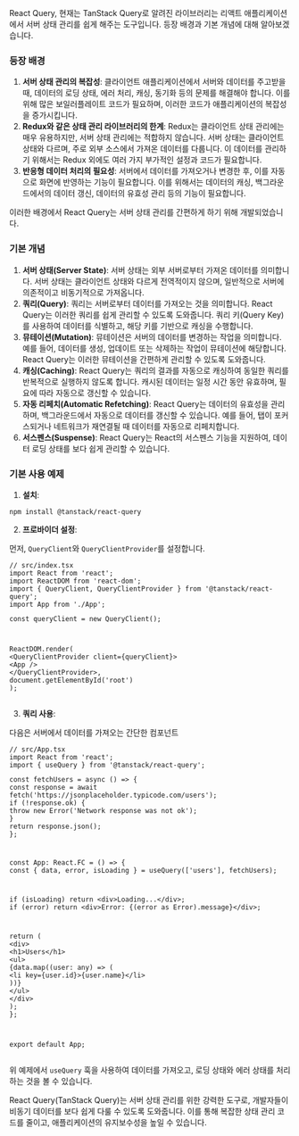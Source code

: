 <p data-ke-size="size16">React Query, 현재는 TanStack Query로 알려진 라이브러리는 리액트 애플리케이션에서 서버 상태 관리를 쉽게 해주는 도구입니다. 등장 배경과 기본 개념에 대해 알아보겠습니다.</p>
<h3 data-ke-size="size23">등장 배경</h3>
<ol style="list-style-type: decimal;" data-ke-list-type="decimal">
<li><b>서버 상태 관리의 복잡성</b>: 클라이언트 애플리케이션에서 서버와 데이터를 주고받을 때, 데이터의 로딩 상태, 에러 처리, 캐싱, 동기화 등의 문제를 해결해야 합니다. 이를 위해 많은 보일러플레이트 코드가 필요하며, 이러한 코드가 애플리케이션의 복잡성을 증가시킵니다.</li>
<li><b>Redux와 같은 상태 관리 라이브러리의 한계</b>: Redux는 클라이언트 상태 관리에는 매우 유용하지만, 서버 상태 관리에는 적합하지 않습니다. 서버 상태는 클라이언트 상태와 다르며, 주로 외부 소스에서 가져온 데이터를 다룹니다. 이 데이터를 관리하기 위해서는 Redux 외에도 여러 가지 부가적인 설정과 코드가 필요합니다.</li>
<li><b>반응형 데이터 처리의 필요성</b>: 서버에서 데이터를 가져오거나 변경한 후, 이를 자동으로 화면에 반영하는 기능이 필요합니다. 이를 위해서는 데이터의 캐싱, 백그라운드에서의 데이터 갱신, 데이터의 유효성 관리 등의 기능이 필요합니다.</li>
</ol>
<p data-ke-size="size16">이러한 배경에서 React Query는 서버 상태 관리를 간편하게 하기 위해 개발되었습니다.</p>
<h3 data-ke-size="size23">기본 개념</h3>
<ol style="list-style-type: decimal;" data-ke-list-type="decimal">
<li><b>서버 상태(Server State)</b>: 서버 상태는 외부 서버로부터 가져온 데이터를 의미합니다. 서버 상태는 클라이언트 상태와 다르게 전역적이지 않으며, 일반적으로 서버에 의존적이고 비동기적으로 가져옵니다.</li>
<li><b>쿼리(Query)</b>: 쿼리는 서버로부터 데이터를 가져오는 것을 의미합니다. React Query는 이러한 쿼리를 쉽게 관리할 수 있도록 도와줍니다. 쿼리 키(Query Key)를 사용하여 데이터를 식별하고, 해당 키를 기반으로 캐싱을 수행합니다.</li>
<li><b>뮤테이션(Mutation)</b>: 뮤테이션은 서버의 데이터를 변경하는 작업을 의미합니다. 예를 들어, 데이터를 생성, 업데이트 또는 삭제하는 작업이 뮤테이션에 해당합니다. React Query는 이러한 뮤테이션을 간편하게 관리할 수 있도록 도와줍니다.</li>
<li><b>캐싱(Caching)</b>: React Query는 쿼리의 결과를 자동으로 캐싱하여 동일한 쿼리를 반복적으로 실행하지 않도록 합니다. 캐시된 데이터는 일정 시간 동안 유효하며, 필요에 따라 자동으로 갱신할 수 있습니다.</li>
<li><b>자동 리페치(Automatic Refetching)</b>: React Query는 데이터의 유효성을 관리하며, 백그라운드에서 자동으로 데이터를 갱신할 수 있습니다. 예를 들어, 탭이 포커스되거나 네트워크가 재연결될 때 데이터를 자동으로 리페치합니다.</li>
<li><b>서스펜스(Suspense)</b>: React Query는 React의 서스펜스 기능을 지원하여, 데이터 로딩 상태를 보다 쉽게 관리할 수 있습니다.</li>
</ol>
<h3 data-ke-size="size23">기본 사용 예제</h3>
<ol style="list-style-type: decimal;" data-ke-list-type="decimal">
<li><b>설치</b>:</li>
</ol>
<pre class="css"><code>npm install @tanstack/react-query</code></pre>
<ol style="list-style-type: decimal;" start="2" data-ke-list-type="decimal">
<li><b>프로바이더 설정</b>:</li>
</ol>
<p data-ke-size="size16">먼저, <code>QueryClient</code>와 <code>QueryClientProvider</code>를 설정합니다.</p>
<pre class="javascript"><code>// src/index.tsx
import React from 'react';
import ReactDOM from 'react-dom';
import { QueryClient, QueryClientProvider } from '@tanstack/react-query';
import App from './App';
<p>const queryClient = new QueryClient();</p>
<p>ReactDOM.render(
&lt;QueryClientProvider client={queryClient}&gt;
&lt;App /&gt;
&lt;/QueryClientProvider&gt;,
document.getElementById('root')
);</code></pre></p>
<ol style="list-style-type: decimal;" start="3" data-ke-list-type="decimal">
<li><b>쿼리 사용</b>:</li>
</ol>
<p data-ke-size="size16">다음은 서버에서 데이터를 가져오는 간단한 컴포넌트</p>
<pre class="javascript"><code>// src/App.tsx
import React from 'react';
import { useQuery } from '@tanstack/react-query';
<p>const fetchUsers = async () =&gt; {
const response = await fetch('https://jsonplaceholder.typicode.com/users');
if (!response.ok) {
throw new Error('Network response was not ok');
}
return response.json();
};</p>
<p>const App: React.FC = () =&gt; {
const { data, error, isLoading } = useQuery(['users'], fetchUsers);</p>
<p>if (isLoading) return &lt;div&gt;Loading...&lt;/div&gt;;
if (error) return &lt;div&gt;Error: {(error as Error).message}&lt;/div&gt;;</p>
<p>return (
&lt;div&gt;
&lt;h1&gt;Users&lt;/h1&gt;
&lt;ul&gt;
{data.map((user: any) =&gt; (
&lt;li key={user.id}&gt;{user.name}&lt;/li&gt;
))}
&lt;/ul&gt;
&lt;/div&gt;
);
};</p>
<p>export default App;</code></pre></p>
<p data-ke-size="size16">위 예제에서 <code>useQuery</code> 훅을 사용하여 데이터를 가져오고, 로딩 상태와 에러 상태를 처리하는 것을 볼 수 있습니다.</p>
<p data-ke-size="size16">React Query(TanStack Query)는 서버 상태 관리를 위한 강력한 도구로, 개발자들이 비동기 데이터를 보다 쉽게 다룰 수 있도록 도와줍니다. 이를 통해 복잡한 상태 관리 코드를 줄이고, 애플리케이션의 유지보수성을 높일 수 있습니다.</p>